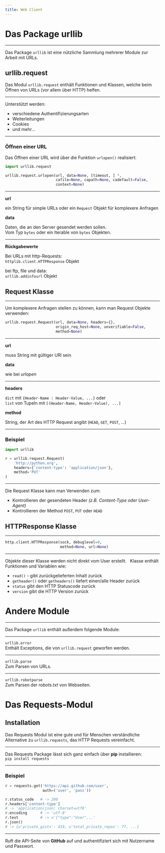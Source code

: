 ```yaml
---
title: Web Client
---
```


# Das Package urllib

---

Das Package `urllib` ist eine nützliche Sammlung mehrerer Module zur Arbeit mit URLs.

## urllib.request

Das Modul `urllib.request` enthält Funktionen und Klassen, welche beim Öffnen
von URLs (vor allem über HTTP) helfen.

---

Unterstützt werden:

-   verschiedene Authentifizierungsarten
-   Weiterleitungen
-   Cookies
-   und mehr...

---

### Öffnen einer URL

Das Öffnen einer URL wird über die Funktion `urlopen()` realisiert:

```python
import urllib.request

urllib.request.urlopen(url, data=None, [timeout, ] *,
                       cafile=None, capath=None, cadefault=False,
                       context=None)
```

---

**url**

ein String für simple URLs oder ein `Request` Objekt für komplexere
Anfragen

**data**

Daten, die an den Server gesendet werden sollen.  
Vom Typ `bytes` oder ein Iterable von `bytes` Objekten.

---

**Rückgabewerte**

Bei URLs mit http-Requests:  
`httplib.client.HTTPResponse` Objekt

bei ftp, file und data:  
`urllib.addinfourl` Objekt



## Request Klasse

---

Um komplexere Anfragen stellen zu können, kann man Request Objekte verwenden:

```python
urllib.request.Request(url, data=None, headers={},
                       origin_req_host=None, unverifiable=False,
                       method=None)
```

---

**url**

muss String mit gültiger URl sein

**data**

wie bei *urlopen*

---

**headers**

`dict` mit `{Header-Name : Header-Value, ...}` oder  
`list` von Tupeln mit `[(Header-Name, Header-Value), ...]`

**method**

String, der Art des HTTP Request angibt (`HEAD`, `GET`, `POST`, ...)

---

### Beispiel

```python
import urllib

r = urllib.request.Request(
    'http://python.org',
    headers={'content-type': 'application/json'},
    method='PUT'
)
```

---

Die Request Klasse kann man Verwenden zum:

-   Kontrollieren der gesendeten Header *(z.B. Content-Type
    oder User-Agent)*
-   Kontrollieren der Method `POST`, `PUT` oder `HEAD`



## HTTPResponse Klasse

---

```python
http.client.HTTPResponse(sock, debuglevel=0,
                         method=None, url=None)
```

---

Objekte dieser Klasse werden nicht direkt vom User erstellt.  
Klasse enthält Funktionen und Variablen wie:

-   `read()` - gibt zurückgelieferten Inhalt zurück
-   `getheader()` oder `getheaders()` liefert einen/alle Header zurück
-   `status` gibt den HTTP Statuscode zurück
-   `version` gibt die HTTP Version zurück


# Andere Module

---

Das Package `urllib` enthält außerdem folgende Module:

---

`urllib.error`  
Enthält Exceptions, die von `urllib.request` geworfen werden.

---

`urllib.parse`  
Zum Parsen von URLs.

---

`urllib.robotparse`  
Zum Parsen der *robots.txt* von Webseiten.


# Das Requests-Modul

## Installation

Das Requests Modul ist eine gute und für Menschen verständliche Alternative zu
`urllib.requests`, das HTTP Requests vereinfacht.

---

Das Requests Package lässt sich ganz einfach über **pip** installieren:  
`pip install requests`

---

### Beispiel

```python
r = requests.get('https://api.github.com/user',
                 auth=('user', 'pass'))

r.status_code   # -> 200
r.headers['content-type']
# -> 'application/json; charset=utf8'
r.encoding      # -> 'utf-8'
r.text          # -> u'{"type":"User"...'
r.json()
# -> {u'private_gists': 419, u'total_private_repos': 77, ...}
```
---

Ruft die API-Seite von **GitHub** auf und authentifiziert sich mit
Nutzername und Passwort.
